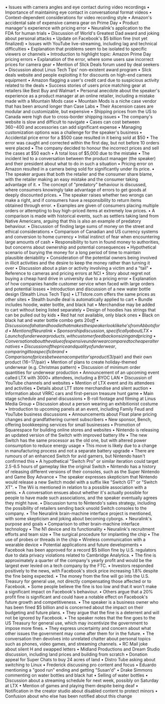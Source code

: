 • Issues with camera angles and eye contact during video recordings
• Importance of maintaining eye contact in conversational format videos
• Context-dependent considerations for video recording style
• Amazon's accidental sale of expensive camera gear on Prime Day
• Product manager's experience with pricing error
• Neuralink's application to the FDA for human trials
• Discussion of World's Greatest Dad award and joking about personal attacks
• Update on Facebook's $5 billion fine (not yet finalized)
• Issues with YouTube live-streaming, including lag and technical difficulties
• Explanation that problems seem to be isolated to specific viewers or channels
• Introduction to highlight topic: Amazon Prime Day pricing errors
• Explanation of the error, where some users saw incorrect prices for camera gear
• Mention of Slick Deals forum used by deal seekers
• Discussion about Linus Tech Tips' non-existent award program
• Slick deals website and people exploiting it for discounts on high-end camera equipment
• Amazon flagging a user's credit card due to suspicious activity related to the deals
• Success stories of users price matching gear at retailers like Best Buy and Walmart
• Personal anecdote about the speaker's experience as a product manager at an online retailer, including a mistake made with a Mountain Mods case
• Mountain Mods is a niche case vendor that has been around longer than Case Labs
• Their Ascension cases are modular and customizable, but expensive
• Shipping prices from the US to Canada were high due to cross-border shipping issues
• The company's website is slow and difficult to navigate
• Cases can cost between $360-$400 and accessories can add significant expense
• Managing customization options was a challenge for the speaker's business
• Accidental price error for a $500 case resulted in it being sold at $50
• The error was caught and corrected within the first day, but not before 10 orders were placed
• The company decided to honour the incorrect prices and sell the cases at $50 each
• A total loss of $5,000 due to the mistake
• The incident led to a conversation between the product manager (the speaker) and their president about what to do in such a situation
• Pricing error on Amazon resulted in a camera being sold for significantly under its price.
• The speaker argues that both the retailer and the consumer share blame, with the retailer making an easy mistake and the consumer taking advantage of it.
• The concept of "predatory" behaviour is discussed, where consumers knowingly take advantage of errors to get goods at deeply discounted prices.
• The speaker raises whether two wrongs can make a right, and if consumers have a responsibility to return items obtained through error.
• Examples are given of consumers placing multiple orders or attempting to buy high-priced items at extremely low prices.
• A comparison is made with historical events, such as settlers taking land from Native Americans, arguing that this is also an example of predatory behaviour.
• Discussion of finding large sums of money on the street and ethical considerations
• Comparison of Canadian and US currency systems and conversion to home currency
• Initial instinct of fear when encountering large amounts of cash
• Responsibility to turn in found money to authorities, but concerns about ownership and potential consequences
• Hypothetical scenario of burying the money for a long period of time to maintain plausible deniability
• Consideration of the potential owners being involved in illicit activities and the desire to keep the money rather than turning it over
• Discussion about a plan or activity involving a victim and a "tail"
• Reference to cameras and pricing errors at NCI
• Story about regret not buying a cheap hard drive in university due to a pricing error
• Explanation of how companies handle customer service when faced with large orders and potential losses
• Introduction and discussion of a new water bottle design (Stealth Linus Tech Tips)
• LTTstore.com offers the same prices as other sites
• Stealth bundle deal is automatically applied to cart
• Bundle includes hoodie, water bottle, and black hat
• Merchandise may be added to cart without being listed separately
• Design of hoodies has strings that can be pulled out by kids
• Red hat not available, only black ones
• Black on black hat and water bottle combo gets $20 off
• Discussion of a hat and hoodie that makes the speaker look like he's from Abbotsford
• Mention of Neuralink
• Sponsorship discussion, specifically about LTX
• Launch of underwear products, with customer feedback on sizing and pricing
• Conversation about the value of expensive underwear compared to cheaper alternatives
• Discussion of the price and quality of underwear, comparing it to a specific brand
• Comparison of prices between a competitor's product ($3/pair) and their own product ($16-$17/pair)
• Mention of plans to create holiday-themed underwear (e.g. Christmas pattern)
• Discussion of minimum order quantities for underwear production
• Announcement of an upcoming event called LTX with 3000+ attendees, including a BYOC LAN
• Discussion of YouTube channels and websites
• Mention of LTX event and its attendees and activities
• Details about LTT store merchandise and silent auction
• Information about VRRC cars and first-person treasure hunt game
• Main stage schedule and panel discussions
• B-roll footage and filming at Linus Media Group
• Discussion about a person wearing an exhibitionist costume
• Introduction to upcoming panels at an event, including Family Feud and YouTube business discussions
• Announcements about Float plane pricing changes and grandfathering current subscribers
• New sponsor, Bench, offering bookkeeping services for small businesses
• Promotion of Squarespace for building online stores and websites
• Nintendo is releasing an updated version of the Switch with improved battery life
• The new Switch has the same processor as the old one, but with altered power consumption to reduce energy usage
• This move is likely due to a change in manufacturing process and not a separate battery upgrade
• There are rumours of an enhanced Switch for avid gamers, but Nintendo hasn't confirmed this
• A hypothetical "Switch Pro" or similar iteration could target 2.5-6.5 hours of gameplay like the original Switch
• Nintendo has a history of releasing different versions of their consoles, such as the Super Nintendo and Game Boy Advance
• The speaker expresses skepticism that Nintendo would release a new Switch model with a suffix like "Switch GT" or "Switch XT".
• The Wii is mentioned in relation to a possible association with a penis.
• A conversation ensues about whether it's actually possible for people to have made such associations, and the speaker eventually agrees they might have.
• Discussion turns to Nintendo's sales strategy, including the possibility of retailers sending back unsold Switch consoles to the company.
• The Neuralink brain-machine interface project is mentioned, with some skepticism and joking about becoming cyborgs.
• Neuralink's purpose and goals
• Comparison to other brain-machine interface technology
• The N1 device and its functionality
• Neuralink's recruitment efforts and team size
• The surgical procedure for implanting the chip
• The use of probes or threads in the chip
• Wireless communication with a wearable device
• Potential applications and future developments
• Facebook has been approved for a record $5 billion fine by U.S. regulators due to data privacy violations related to Cambridge Analytica.
• The fine is approximately a quarter of the company's yearly profit and would be the largest ever levied on a tech company by the FTC.
• Investors responded positively to the news, with Facebook's stock price increasing 1.8% despite the fine being expected.
• The money from the fine will go into the U.S. Treasury for general use, not directly compensating those affected or to Facebook.
• Some people believe the fine is too low and that it won't make a significant impact on Facebook's behaviour.
• Others argue that a 20% profit fine is significant and could have a notable effect on Facebook's future growth and competitiveness.
• The speaker is a business owner who has been fined $5 billion and is concerned about the impact on their budgeting and future plans.
• They argue that the fine is a deterrent and will not be ignored by Facebook.
• The speaker notes that the fine goes to the US Treasury for general use, which may incentivize the government to impose more fines.
• They express uncertainty and concern about what other issues the government may come after them for in the future.
• The conversation then devolves into unrelated chatter about personal topics such as phones, video games, and streaming channels.
• RC Mail joke about silent H and swapped letters
• Midland Productions and Dream Studio discussion, including land prices and building from scratch
• Donation appeal for Super Chats to buy 24 acres of land
• Distro Tube asking about switching to Linux
• Frederick discussing pro content and focus
• Eduardo mentioning a "good run" ending and getting "Susan'd"
• Drake Simmons commenting on water bottles and black hat
• Selling of water bottles
• Discussion about a streaming schedule for next week, possibly on Saturday at LTX
• Mention of games and playing them despite being deaf
• Notification in the creator studio about disabled content to protect minors
• Confusion about who else has been notified about this change